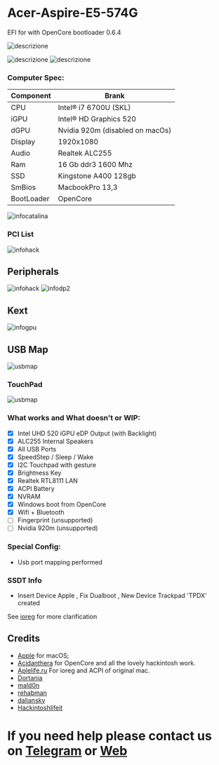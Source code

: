 # Acer-Aspire-E5-574G

EFI for with OpenCore bootloader 0.6.4

![descrizione](./Screenshot/1.jpg)

![descrizione](./Screenshot/2.jpg) ![descrizione](./Screenshot/3.jpg)
### Computer Spec:

| Component        | Brank                              |
| ---------------- | ---------------------------------- |
| CPU              | Intel® i7 6700U (SKL)              |
| iGPU             | Intel® HD Graphics 520             |
| dGPU             | Nvidia 920m (disabled on macOs)    |
| Display          | 1920x1080                          |
| Audio            | Realtek ALC255                     |
| Ram              | 16 Gb ddr3 1600 Mhz                |
| SSD              | Kingstone A400 128gb               |
| SmBios           | MacbookPro 13,3                    |
| BootLoader       | OpenCore                           |

![infocatalina](./Screenshot/0.png)

### PCI List

![infohack](./Screenshot/8.png)

## Peripherals

![infohack](./Screenshot/4.png)
![infodp2](./Screenshot/5.png)

## Kext

![infogpu](./Screenshot/6.png)

## USB Map

![usbmap](./Screenshot/7.png)

### TouchPad

![usbmap](./Screenshot/9.png)

### What works and What doesn't or WIP:

- [x] Intel UHD 520 iGPU eDP Output (with Backlight)
- [x] ALC255 Internal Speakers
- [x] All USB Ports
- [x] SpeedStep / Sleep / Wake
- [x] I2C Touchpad with gesture
- [x] Brightness Key
- [x] Realtek RTL8111 LAN
- [x] ACPI Battery
- [x] NVRAM
- [x] Windows boot from OpenCore
- [x] Wifi + Bluetooth
- [ ] Fingerprint (unsupported)
- [ ] Nvidia 920m (unsupported)

### Special Config:

- Usb port mapping performed

### SSDT Info

- Insert Device Apple , Fix Dualboot , New Device Trackpad 'TPDX' created

See [ioreg](./ioregmacbook.ioreg) for more clarification

## Credits

- [Apple](https://apple.com) for macOS;
- [Acidanthera](https://github.com/acidanthera) for OpenCore and all the lovely hackintosh work.
- [Aplelife.ru](https://applelife.ru/threads/dampy-originalnyx-makov.2943712) For ioreg and ACPI of original mac.
- [Dortania](https://github.com/dortania)
- [mald0n](https://github.com/MaLd0n)
- [rehabman](https://github.com/RehabMan)
- [daliansky](https://github.com/daliansky)
- [Hackintoshlifeit](https://github.com/Hackintoshlifeit)

# If you need help please contact us on [Telegram](https://t.me/HackintoshLife_it) or [Web](https://www.hackintoshlife.it/)
